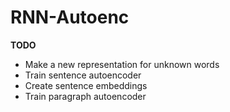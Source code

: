 # RNN-Autoenc

**TODO**
* Make a new representation for unknown words
* Train sentence autoencoder
* Create sentence embeddings
* Train paragraph autoencoder
